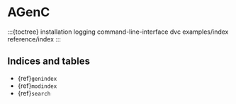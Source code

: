 # AGenC

:::{toctree}
installation
logging
command-line-interface
dvc
examples/index
reference/index
:::

## Indices and tables

- {ref}`genindex`
- {ref}`modindex`
- {ref}`search`
